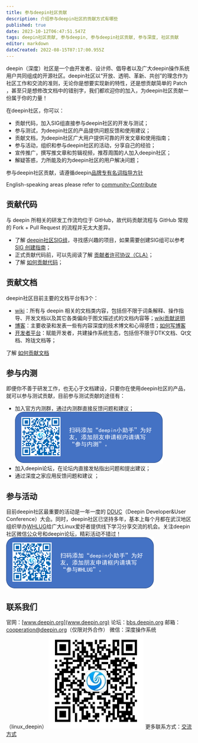 ```yaml
---
title: 参与deepin社区贡献
description: 介绍参与deepin社区的贡献方式有哪些
published: true
date: 2023-10-12T06:47:51.547Z
tags: deepin社区贡献, 参与deepin, 参与deepin社区贡献, 参与深度, 社区贡献
editor: markdown
dateCreated: 2022-08-15T07:17:00.955Z
---
```


deepin（深度）社区是一个由开发者、设计师、倡导者以及广大deepin操作系统用户共同组成的开源社区。deepin社区以“开放、透明、革新、共创”的理念作为社区工作和交流的准则，无论你是想要实现新的特性，还是想贡献简单的 Patch ，甚至只是想修改文档中的错别字，我们都欢迎你的加入，为deepin社区贡献一份属于你的力量！

在deepin社区，你可以：
- 贡献代码，加入SIG组直接参与deepin社区的开发与测试；
- 参与测试，为deepin社区的产品提供问题反馈和使用建议；
- 贡献文档，为deepin社区广大用户提供可靠的开发文章和使用指南；
- 参与活动，组织和参与deepin社区的活动，分享自己的经验；
- 宣传推广，撰写推文章和剪辑视频，推荐周围的人加入deepin社区；
- 解疑答惑，力所能及的为deepin社区的用户解决问题；

参与deepin社区贡献，请遵循deepin[品牌专有名词指导方针](/zh/03_技术规范/01_文档规范/品牌专有名词指导方针)

English-speaking areas please refer to [community-Contribute](/en/About_Deepin/community-Contribute)

## 贡献代码
与 deepin 所相关的研发工作流均位于 GitHub，故代码贡献流程与 GitHub 常规的 Fork + Pull Request 的流程并无太大差异。
- 了解 [deepin社区SIG组](https://www.deepin.org/index/docs/sig/sig/LISTS)，寻找感兴趣的项目，如果需要创建SIG组可以参考 [SIG 创建指南](https://www.deepin.org/index/docs/sig/sig/README.zh_CN)；
- 正式贡献代码前，可以先阅读了解 [贡献者许可协议（CLA）](https://wiki.deepin.org/zh/03_%E6%8A%80%E6%9C%AF%E8%A7%84%E8%8C%83/01_%E6%96%87%E6%A1%A3%E8%A7%84%E8%8C%83/%E8%B4%A1%E7%8C%AE%E8%AE%B8%E5%8F%AF%E5%8D%8F%E8%AE%AE)；
- 了解 [如何贡献代码](/zh/05_HOW-TO/06_参与deepin贡献相关/如何贡献代码)；

## 贡献文档
deepin社区目前主要的文档平台有3个：
- [wiki](https://wiki.deepin.org/)：所有与 deepin 相关的文档类内容，包括但不限于词条解释、操作指导、开发文档以及其它各类偏向于图文描述式的文档内容等；[wiki贡献说明](https://wiki.deepin.org/zh/00_wiki/02_wiki%E7%BC%96%E8%BE%91%E8%A7%84%E5%88%99%E8%AF%B4%E6%98%8E)
- [博客](https://blog.deepin.org/)：主要收录和发表一些有内容深度的技术博文和心得感悟；[如何写博客](https://blog.deepin.org/about/)
- [开发者平台](https://docs.deepin.org/)：赋能开发者，共建操作系统生态，包括但不限于DTK文档、Qt文档、玲珑文档等；

了解 [如何贡献文档](/zh/05_HOW-TO/06_参与deepin贡献相关/如何贡献文档)

## 参与内测
即便你不善于研发工作，也无心于文档建设，只要你在使用deepin社区的产品，就可以参与测试贡献，目前参与测试贡献的途径有：
- 加入官方内测群，通过内测群直接反馈问题和建议；
![img-20230906163238.png](/06_关于Deepin/img-20230906163238.png)
- 加入deepin论坛，在论坛内直接发帖指出问题和提出建议；
- 通过深度之家应用反馈问题和建议 ；

## 参与活动
目前deepin社区最重要的活动是一年一度的 [DDUC](/zh/06_关于Deepin/Deepin活动/DDUC)（Deepin Developer&User Conference）大会。同时，deepin社区已坚持多年，基本上每个月都在武汉地区组织举办[WHLUG](https://www.deepin.org/zh/category/whlug-news/)给广大Linux爱好者提供线下学习分享交流的机会。关注deepin社区微信公众号和deepin论坛，精彩活动不错过！
![img-20230906163455.png](/06_关于Deepin/img-20230906163455.png)

## 联系我们
官网：[www.deepin.org](www.deepin.org)
论坛：[bbs.deepin.org](bbs.deepin.org)
邮箱：cooperation@deepin.org（仅限对外合作）
微信：深度操作系统（linux_deepin）
![微信公众号.jpg](/06_关于Deepin/微信公众号.jpg)
更多联系方式：[交流方式](/zh/06_关于Deepin/Deepin社区/交流方式)
